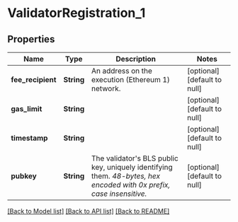 # ValidatorRegistration_1
## Properties

| Name | Type | Description | Notes |
|------------ | ------------- | ------------- | -------------|
| **fee\_recipient** | **String** | An address on the execution (Ethereum 1) network. | [optional] [default to null] |
| **gas\_limit** | **String** |  | [optional] [default to null] |
| **timestamp** | **String** |  | [optional] [default to null] |
| **pubkey** | **String** | The validator&#39;s BLS public key, uniquely identifying them. _48-bytes, hex encoded with 0x prefix, case insensitive._ | [optional] [default to null] |

[[Back to Model list]](../README.md#documentation-for-models) [[Back to API list]](../README.md#documentation-for-api-endpoints) [[Back to README]](../README.md)

